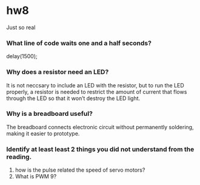 # hw8
Just so real


### What line of code waits one and a half seconds?
delay(1500);

### Why does a resistor need an LED?
It is not neccsary to include an LED with the resistor, but to run the LED properly, a resistor is needed to restrict the amount of current that flows through the LED so that it won’t destroy the LED light. 

### Why is a breadboard useful?
The breadboard connects electronic circuit without permanently soldering, making it easier to prototype. 

### Identify at least least 2 things you did not understand from the reading. 
1. how is the pulse related the speed of servo motors? 
2. What is PWM 9?
